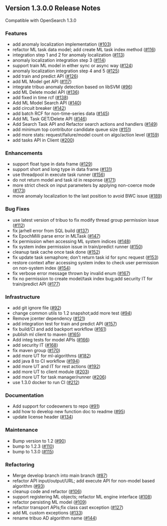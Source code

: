 ## Version 1.3.0.0 Release Notes

Compatible with OpenSearch 1.3.0

### Features

* add anomaly localization implementation ([#103](https://github.com/opensearch-project/ml-commons/pull/103))
* refactor ML task data model; add create ML task index method ([#116](https://github.com/opensearch-project/ml-commons/pull/116))
* integration step 1 and 2 for anomaly localization ([#113](https://github.com/opensearch-project/ml-commons/pull/113))
* anomaly localization integration step 3 ([#114](https://github.com/opensearch-project/ml-commons/pull/114))
* support train ML model in either sync or async way ([#124](https://github.com/opensearch-project/ml-commons/pull/124))
* anomaly localization integration step 4 and 5 ([#125](https://github.com/opensearch-project/ml-commons/pull/125))
* add train and predict API ([#126](https://github.com/opensearch-project/ml-commons/pull/126))
* add ML Model get API ([#117](https://github.com/opensearch-project/ml-commons/pull/117))
* integrate tribuo anomaly detection based on libSVM ([#96](https://github.com/opensearch-project/ml-commons/pull/96))
* add ML Delete model API ([#136](https://github.com/opensearch-project/ml-commons/pull/136))
* add fixed in time rcf ([#138](https://github.com/opensearch-project/ml-commons/pull/138))
* Add ML Model Search API ([#140](https://github.com/opensearch-project/ml-commons/pull/140))
* add circuit breaker ([#142](https://github.com/opensearch-project/ml-commons/pull/142))
* add batch RCF for non-time-series data ([#145](https://github.com/opensearch-project/ml-commons/pull/145))
* Add ML Task GET/Delete API ([#146](https://github.com/opensearch-project/ml-commons/pull/146))
* Add Search Task API and Refactor search actions and handlers ([#149](https://github.com/opensearch-project/ml-commons/pull/149))
* add minimum top contributor candidate queue size ([#151](https://github.com/opensearch-project/ml-commons/pull/151))
* add more stats: request/failure/model count on algo/action level ([#159](https://github.com/opensearch-project/ml-commons/pull/159))
* add tasks API in Client ([#200](https://github.com/opensearch-project/ml-commons/pull/200))

### Enhancements

* support float type in data frame ([#129](https://github.com/opensearch-project/ml-commons/pull/129))
* support short and long type in data frame ([#131](https://github.com/opensearch-project/ml-commons/pull/131))
* use threadpool in execute task runner ([#156](https://github.com/opensearch-project/ml-commons/pull/156))
* do not return model and task id in response ([#171](https://github.com/opensearch-project/ml-commons/pull/171))
* more strict check on input parameters by applying non-coerce mode ([#173](https://github.com/opensearch-project/ml-commons/pull/173))
* move anomaly localization to the last position to avoid BWC issue ([#189](https://github.com/opensearch-project/ml-commons/pull/189))

### Bug Fixes

* use latest version of tribuo to fix modify thread group permission issue ([#112](https://github.com/opensearch-project/ml-commons/pull/112))
* fix jarhell error from SQL build ([#137](https://github.com/opensearch-project/ml-commons/pull/137))
* fix EpochMilli parse error in MLTask ([#147](https://github.com/opensearch-project/ml-commons/pull/147))
* fix permission when accessing ML system indices ([#148](https://github.com/opensearch-project/ml-commons/pull/148))
* fix system index permission issue in train/predict runner ([#150](https://github.com/opensearch-project/ml-commons/pull/150))
* cleanup task cache once task done ([#152](https://github.com/opensearch-project/ml-commons/pull/152))
* fix update task semaphore; don't return task id for sync request ([#153](https://github.com/opensearch-project/ml-commons/pull/153))
* restore context after accessing system index to check user permission on non-system index ([#154](https://github.com/opensearch-project/ml-commons/pull/154))
* fix verbose error message thrown by invalid enum ([#167](https://github.com/opensearch-project/ml-commons/pull/167))
* fix no permission to create model/task index bug;add security IT for train/predict API ([#177](https://github.com/opensearch-project/ml-commons/pull/177))

### Infrastructure

* add git ignore file ([#92](https://github.com/opensearch-project/ml-commons/pull/92))
* change common utils to 1.2 snapshot;add more test ([#94](https://github.com/opensearch-project/ml-commons/pull/94))
* Remove jcenter dependency ([#121](https://github.com/opensearch-project/ml-commons/pull/121))
* add integration test for train and predict API ([#157](https://github.com/opensearch-project/ml-commons/pull/157))
* fix build/CI and add backport workflow ([#161](https://github.com/opensearch-project/ml-commons/pull/161))
* publish ml client to maven ([#165](https://github.com/opensearch-project/ml-commons/pull/165))
* Add integ tests for model APIs ([#166](https://github.com/opensearch-project/ml-commons/pull/166))
* add security IT ([#168](https://github.com/opensearch-project/ml-commons/pull/168))
* fix maven group ([#170](https://github.com/opensearch-project/ml-commons/pull/170))
* add more UT for ml-algorithms ([#182](https://github.com/opensearch-project/ml-commons/pull/182))
* add java 8 to CI workflow ([#194](https://github.com/opensearch-project/ml-commons/pull/194))
* add more UT and IT for rest actions ([#192](https://github.com/opensearch-project/ml-commons/pull/192))
* add more UT to client module ([#203](https://github.com/opensearch-project/ml-commons/pull/203))
* add more UT for task manager/runner ([#206](https://github.com/opensearch-project/ml-commons/pull/206))
* use 1.3.0 docker to run CI ([#212](https://github.com/opensearch-project/ml-commons/pull/212))

### Documentation

* Add support for codeowners to repo ([#91](https://github.com/opensearch-project/ml-commons/pull/91))
* add how to develop new function doc to readme ([#95](https://github.com/opensearch-project/ml-commons/pull/95))
* update license header ([#134](https://github.com/opensearch-project/ml-commons/pull/134))

### Maintenance

* Bump version to 1.2 ([#90](https://github.com/opensearch-project/ml-commons/pull/90))
* bump to 1.2.3 ([#110](https://github.com/opensearch-project/ml-commons/pull/110))
* bump to 1.3.0 ([#115](https://github.com/opensearch-project/ml-commons/pull/115))

### Refactoring

* Merge develop branch into main branch ([#87](https://github.com/opensearch-project/ml-commons/pull/87))
* refactor API input/output/URL; add execute API for non-model based algorithm ([#93](https://github.com/opensearch-project/ml-commons/pull/93))
* cleanup code and refactor ([#106](https://github.com/opensearch-project/ml-commons/pull/106))
* support registering ML objects; refactor ML engine interface ([#108](https://github.com/opensearch-project/ml-commons/pull/108))
* refactor persisting ML model ([#109](https://github.com/opensearch-project/ml-commons/pull/109))
* refactor transport APIs;fix class cast exception ([#127](https://github.com/opensearch-project/ml-commons/pull/127))
* add ML custom exceptions ([#133](https://github.com/opensearch-project/ml-commons/pull/133))
* rename tribuo AD algorithm name ([#144](https://github.com/opensearch-project/ml-commons/pull/144))

